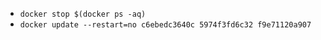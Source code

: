 - `docker stop $(docker ps -aq)`
- `docker update --restart=no c6ebedc3640c 5974f3fd6c32 f9e71120a907`
